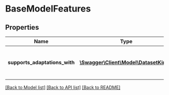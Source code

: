 # BaseModelFeatures

## Properties
Name | Type | Description | Notes
------------ | ------------- | ------------- | -------------
**supports_adaptations_with** | [**\Swagger\Client\Model\DatasetKind[]**](DatasetKind.md) | Supported dataset kinds to adapt the model. | [optional] 

[[Back to Model list]](../README.md#documentation-for-models) [[Back to API list]](../README.md#documentation-for-api-endpoints) [[Back to README]](../README.md)


